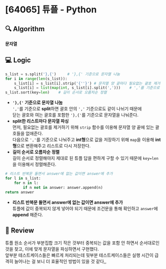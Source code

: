 # [64065] 튜플 - Python

## 🔍 Algorithm
**문자열**

## 💻 Logic

```Python
s_list = s.split('},{')     # '},{' 기준으로 문자열 나눔
for i in range(len(s_list)):
    s_list[i] = s_list[i].strip('{''}') # 문자열 양 끝마다 필요없는 괄호 제거
    s_list[i] = list(map(int, s_list[i].split(',')))    # ','를 기준으로 나누고 int로 변환해서 리스트 저장
s_list.sort(key=len)    # 길이 순서로 오름차순 정렬
```
- **`'},{'` 기준으로 문자열 나눔**  
    `','`를 기준으로 **split**하면 괄호 안의 `','` 기준으로도 같이 나뉘기 때문에  
    닫는 괄호와 여는 괄호를 포함한 `'},{'`를 기준으로 문자열을 나눠준다.  
- **split한 리스트마다 문자열 파싱**  
    먼저, 필요없는 괄호를 제거하기 위해 `strip` 함수를 이용해 문자열 양 끝에 있는 괄호들을 없애준다.  
    다음으로 `','`를 기준으로 나눠주고 **int형**으로 값을 저장하기 위해 `map`을 이용해 **int형**으로 변환해주고 리스트로 다시 저장한다.  
- **길이 순서로 오름차순 정렬**  
    길이 순서로 정렬해야지 제대로 된 튜플 답을 편하게 구할 수 있기 때문에 `key=len`을 이용해서 정렬해준다.  

```Python
# 리스트 반복문 돌면서 answer에 없는 값이면 answer에 추가 
for l in s_list:
    for n in l:
        if n not in answer: answer.append(n)
return answer
```
- **리스트 반복문 돌면서 answer에 없는 값이면 answer에 추가**  
    튜플에 값이 중복되지 않게 넣어야 되기 때문에 조건문을 통해 확인하고 `answer`에 **append** 해준다.  


## 📝 Review

튜플 원소 순서가 부분집합 크기 작은 것부터 중복되는 값을 포함 안 하면서 순서대로인 것을 찾고, 이에 맞게 문자열을 파싱하면서 구현했다.  
앞부분 테스트케이스들은 빠르게 처리되는데 뒷부분 테스트케이스들은 실행 시간이 급격히 늘어나는 걸 보니 더 효율적인 방법이 있을 것 같다,,  
